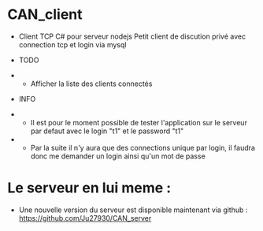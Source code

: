 # CAN_client

+ Client TCP C# pour serveur nodejs
Petit client de discution privé avec connection tcp et login via mysql


+ TODO
+ - Afficher la liste des clients connectés

+ INFO
+ - Il est pour le moment possible de tester l'application sur le serveur par defaut avec le login "t1" et le password "t1"
+ - Par la suite il n'y aura que des connections unique par login, il faudra donc me demander un login ainsi qu'un mot de passe


# Le serveur en lui meme :

+ Une nouvelle version du serveur est disponible maintenant via github : https://github.com/Ju27930/CAN_server





